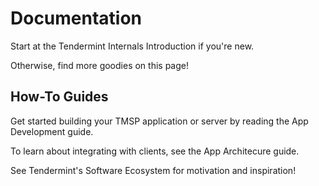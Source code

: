 # Documentation

Start at the <router-link to="/docs/internals/introduction">Tendermint Internals Introduction</router-link> if you're new.

Otherwise, find more goodies on this page!

## How-To Guides

Get started building your TMSP application or server by reading the <router-link to="/docs/guides/app-development">App Development</router-link> guide. 

To learn about integrating with clients, see the <router-link to="/docs/guides/app-architecture">App Architecure</router-link> guide.

See Tendermint's <router-link to="/ecosystem">Software Ecosystem</router-link> for motivation and inspiration!
